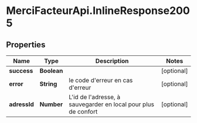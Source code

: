 # MerciFacteurApi.InlineResponse2005

## Properties
Name | Type | Description | Notes
------------ | ------------- | ------------- | -------------
**success** | **Boolean** |  | [optional] 
**error** | **String** | le code d&#x27;erreur en cas d&#x27;erreur | [optional] 
**adressId** | **Number** | L&#x27;id de l&#x27;adresse, à sauvegarder en local pour plus de confort | [optional] 
